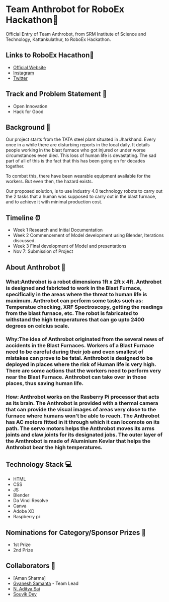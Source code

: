 # Team Anthrobot for RoboEx Hackathon🤖
   Official Entry of Team Anthrobot, from SRM Institute of Science and Technology, Kattankulathur, to RoboEx Hackathon.

## Links to RoboEx Hacathon🔗
* [Official Website](https://www.dreadnoughtrobotics.co.in/)
* [Instagram](https://www.instagram.com/avianworkshops/)
* [Twitter](https://twitter.com/intent/tweet?text=RoboEx%20Hackathon%20from%20dreadnought%20robotics%20@%20&url=https://dare2compete.com/o/h50Plze)

## Track and Problem Statement 🚧

* Open Innovation
* Hack for Good

## Background 📖

Our project starts from the TATA steel plant situated in Jharkhand. Every once in a while there are disturbing reports in the local daily. It details people working in the blast furnace who got injured or under worse circumstances even died. This loss of human life is devastating. The sad part of all of this is the fact that this has been going on for decades together. <br/>

To combat this, there have been wearable equipment available for the workers. But even then, the hazard exists. <br/>

Our proposed solution, is to use Industry 4.0 technology robots to carry out the 2 tasks that a human was supposed to carry out in the blast furnace, and to achieve it with minimal production cost. 

## Timeline ⏰

* Week 1 Research and Initial Documentation
* Week 2 Commencement of Model development using Blender, Iterations discussed.
* Week 3 Final development of Model and presentations
* Nov 7: Submission of Project

## About Anthrobot 🔧
### What:Anthrobot is a robot dimensions 1ft x 2ft x 4ft. Anthrobot is designed and fabricted to work in the Blast Furnace, specifically in the areas where the threat to human life is maximum. Anthrobot can perform some tasks such as: Temperatue checking, XRF Spectroscopy, getting the readings from the blast furnace, etc. The robot is fabricated to withstand the high temperatures that can go upto 2400 degrees on celcius scale.

### Why:The idea of Anthrobot originated from the several news of accidents in the Blast Furnaces. Workers of a Blast Furnace need to be careful during their job        and even smallest of mistakes can prove to be fatal. Anthrobot is designed to be deployed in places where the risk of Human life is very high. There are some actions that the workers need to perform very near the Blast Furnace. Anthrobot can take over in those places, thus saving human life.

### How: Anthrobot works on the Rasberry Pi processor that acts as its brain. The Anthrobot is provided with a thermal camera that can provide the visual images of areas very close to the furnace where humans won't be able to reach. The Anthrobot has AC motors fitted in it through which it can locomote on its path. The servo motors helps the Anthrobot moves its arms joints and claw joints for its designated jobs. The outer layer of the Amthrobot is made of Aluminium Kevlar that helps the Anthrobot bear the high temperatures. 

## Technology Stack 💻
* HTML
* CSS
* JS
* Blender
* Da Vinci Resolve
* Canva
* Adobe XD
* Raspberry pi

## Nominations for Category/Sponsor Prizes 🤝
* 1st Prize
* 2nd Prize

## Collaborators 🤖
* [Aman Sharma]
* [Gyanesh Samanta](https://github.com/Gyanesh-Samanta123) - Team Lead
* [N. Aditya Sai](https://github.com/aadityasai37) 
* [Souvik Dey](https://github.com/Souvikdey10) 



